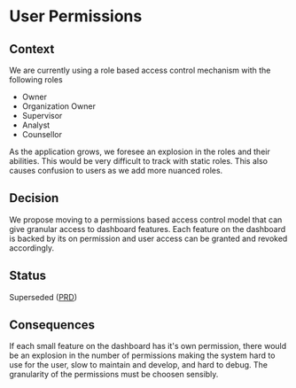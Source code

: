 # User Permissions

## Context
We are currently using a role based access control mechanism with the following roles
- Owner
- Organization Owner
- Supervisor
- Analyst
- Counsellor

As the application grows, we foresee an explosion in the roles and their abilities. This
would be very difficult to track with static roles. This also causes confusion to users
as we add more nuanced roles. 

## Decision
We propose moving to a permissions based access control model that can give granular access
to dashboard features. Each feature on the dashboard is backed by its on permission and user
access can be granted and revoked accordingly.

## Status
Superseded ([PRD](https://docs.google.com/document/d/1r5Vq1UzRTj4nkpzUxkyM5dtKPMKkm7u8GfOvoYEsais/edit))

## Consequences
If each small feature on the dashboard has it's own permission, there would be an explosion in
the number of permissions making the system hard to use for the user, slow to maintain and develop,
and hard to debug. The granularity of the permissions must be choosen sensibly.
